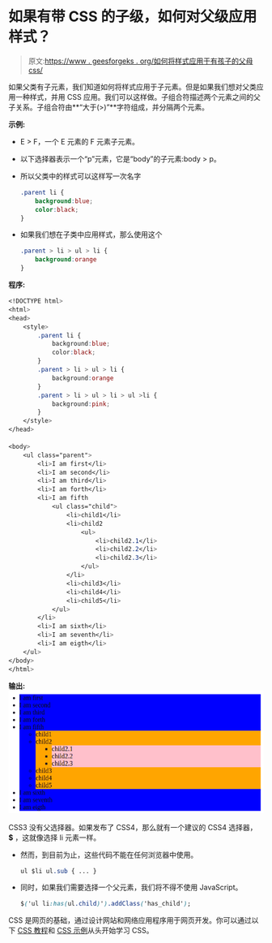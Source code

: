 # 如果有带 CSS 的子级，如何对父级应用样式？

> 原文:[https://www . geesforgeks . org/如何将样式应用于有孩子的父母 css/](https://www.geeksforgeeks.org/how-to-apply-style-to-parent-if-it-has-child-with-css/)

如果父类有子元素，我们知道如何将样式应用于子元素。但是如果我们想对父类应用一种样式，并用 CSS 应用。我们可以这样做。子组合符描述两个元素之间的父子关系。子组合符由**“大于(>)”**字符组成，并分隔两个元素。

**示例:**

*   E > F，一个 E 元素的 F 元素子元素。
*   以下选择器表示一个“p”元素，它是“body”的子元素:body > p。
*   所以父类中的样式可以这样写一次名字

    ```css
    .parent li {
        background:blue;
        color:black;
    }
    ```

*   如果我们想在子类中应用样式，那么使用这个

    ```css
    .parent > li > ul > li {
        background:orange
    }
    ```

**程序:**

```css
<!DOCTYPE html>
<html>
<head>
    <style>
        .parent li {
            background:blue;
            color:black;
        }
        .parent > li > ul > li {
            background:orange
        }
        .parent > li > ul > li > ul >li {
            background:pink;
        }
    </style>
</head>

<body>
    <ul class="parent">
        <li>I am first</li>
        <li>I am second</li>
        <li>I am third</li>
        <li>I am forth</li>
        <li>I am fifth
            <ul class="child">
                <li>child1</li>
                <li>child2
                    <ul>
                        <li>child2.1</li>
                        <li>child2.2</li>
                        <li>child2.3</li>
                    </ul>
                </li>
                <li>child3</li>
                <li>child4</li>
                <li>child5</li>
            </ul>
        </li>
        <li>I am sixth</li>
        <li>I am seventh</li>
        <li>I am eigth</li>
    </ul>
</body>
</html>
```

**输出:**
![](img/00496740201b4b579a86d20474fa133c.png)

CSS3 没有父选择器。如果发布了 CSS4，那么就有一个建议的 CSS4 选择器， **$** ，这就像选择 li 元素一样。

*   然而，到目前为止，这些代码不能在任何浏览器中使用。

    ```css
    ul $li ul.sub { ... }
    ```

*   同时，如果我们需要选择一个父元素，我们将不得不使用 JavaScript。

    ```css
    $('ul li:has(ul.child)').addClass('has_child');
    ```

CSS 是网页的基础，通过设计网站和网络应用程序用于网页开发。你可以通过以下 [CSS 教程](https://www.geeksforgeeks.org/css-tutorials/)和 [CSS 示例](https://www.geeksforgeeks.org/css-examples/)从头开始学习 CSS。